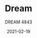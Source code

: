 ---
designer: "Pedrali R&D"
description: "Dream%20is%20a%20collection%20of%20tables%20with%20a%20cylindrical%20or%20conical%20column%2C%20harmoniously%20linked%20to%20the%20base.%20Table%20with%20sand-blasted%20cast-iron%20base%20and%20cylindrical%20steel%20column.%20Available%20combined%20with%20tops%20of%20different%20sizes%20and%20finishes."
image_primary: "img/Dream_4843_01_zoom.jpg"
image_secondary: "../../../images/blank.png"
manufacturer: "Pedrali"
href: "https://www.pedrali.it/en/products/catalog/Table-DREAM-4843/"
subtitle: "DREAM 4843"
tags: 
  - "Pedrali"
  - "Central Base Tables"
title: "Dream"
category: "Central Base Tables"
slug: "/manufacturers/pedrali/central-base-tables/pedrali-r-d-dream"
date: "2021-02-19"
---